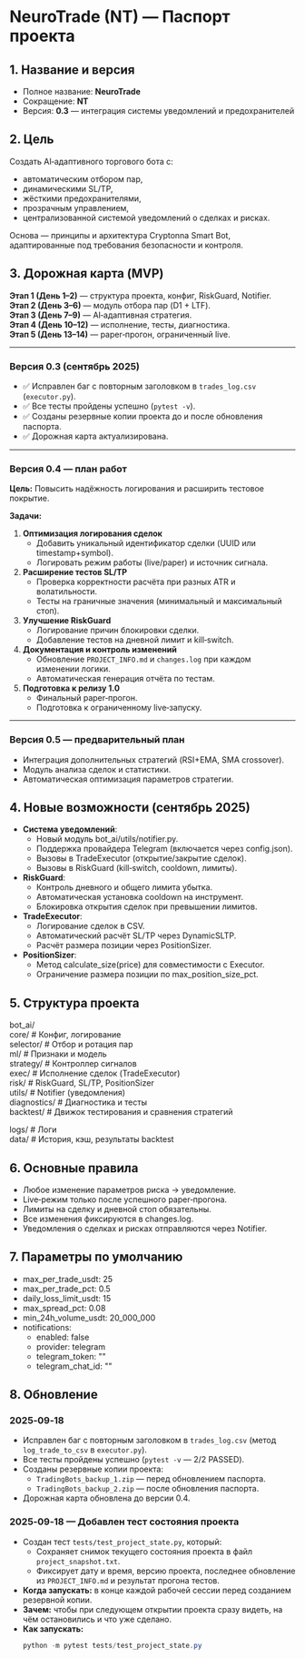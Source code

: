 ﻿# NeuroTrade (NT) — Паспорт проекта

## 1. Название и версия
- Полное название: **NeuroTrade**
- Сокращение: **NT**
- Версия: **0.3** — интеграция системы уведомлений и предохранителей

## 2. Цель
Создать AI‑адаптивного торгового бота с:
- автоматическим отбором пар,
- динамическими SL/TP,
- жёсткими предохранителями,
- прозрачным управлением,
- централизованной системой уведомлений о сделках и рисках.

Основа — принципы и архитектура Cryptonna Smart Bot, адаптированные под требования безопасности и контроля.

## 3. Дорожная карта (MVP)

**Этап 1 (День 1–2)** — структура проекта, конфиг, RiskGuard, Notifier.  
**Этап 2 (День 3–6)** — модуль отбора пар (D1 + LTF).  
**Этап 3 (День 7–9)** — AI‑адаптивная стратегия.  
**Этап 4 (День 10–12)** — исполнение, тесты, диагностика.  
**Этап 5 (День 13–14)** — paper‑прогон, ограниченный live.

---

### Версия 0.3 (сентябрь 2025)
- ✅ Исправлен баг с повторным заголовком в `trades_log.csv` (`executor.py`).
- ✅ Все тесты пройдены успешно (`pytest -v`).
- ✅ Созданы резервные копии проекта до и после обновления паспорта.
- ✅ Дорожная карта актуализирована.

---

### Версия 0.4 — план работ
**Цель:** Повысить надёжность логирования и расширить тестовое покрытие.

**Задачи:**
1. **Оптимизация логирования сделок**  
   - Добавить уникальный идентификатор сделки (UUID или timestamp+symbol).  
   - Логировать режим работы (live/paper) и источник сигнала.
2. **Расширение тестов SL/TP**  
   - Проверка корректности расчёта при разных ATR и волатильности.  
   - Тесты на граничные значения (минимальный и максимальный стоп).
3. **Улучшение RiskGuard**  
   - Логирование причин блокировки сделки.  
   - Добавление тестов на дневной лимит и kill‑switch.
4. **Документация и контроль изменений**  
   - Обновление `PROJECT_INFO.md` и `changes.log` при каждом изменении логики.  
   - Автоматическая генерация отчёта по тестам.
5. **Подготовка к релизу 1.0**  
   - Финальный paper‑прогон.  
   - Подготовка к ограниченному live‑запуску.

---

### Версия 0.5 — предварительный план
- Интеграция дополнительных стратегий (RSI+EMA, SMA crossover).  
- Модуль анализа сделок и статистики.  
- Автоматическая оптимизация параметров стратегии.

## 4. Новые возможности (сентябрь 2025)
- **Система уведомлений**:
  - Новый модуль bot_ai/utils/notifier.py.
  - Поддержка провайдера Telegram (включается через config.json).
  - Вызовы в TradeExecutor (открытие/закрытие сделок).
  - Вызовы в RiskGuard (kill‑switch, cooldown, лимиты).
- **RiskGuard**:
  - Контроль дневного и общего лимита убытка.
  - Автоматическая установка cooldown на инструмент.
  - Блокировка открытия сделок при превышении лимитов.
- **TradeExecutor**:
  - Логирование сделок в CSV.
  - Автоматический расчёт SL/TP через DynamicSLTP.
  - Расчёт размера позиции через PositionSizer.
- **PositionSizer**:
  - Метод calculate_size(price) для совместимости с Executor.
  - Ограничение размера позиции по max_position_size_pct.

## 5. Структура проекта
bot_ai/  
  core/         # Конфиг, логирование  
  selector/     # Отбор и ротация пар  
  ml/           # Признаки и модель  
  strategy/     # Контроллер сигналов  
  exec/         # Исполнение сделок (TradeExecutor)  
  risk/         # RiskGuard, SL/TP, PositionSizer  
  utils/        # Notifier (уведомления)  
  diagnostics/  # Диагностика и тесты  
  backtest/     # Движок тестирования и сравнения стратегий  

logs/           # Логи  
data/           # История, кэш, результаты backtest  

## 6. Основные правила
- Любое изменение параметров риска → уведомление.
- Live‑режим только после успешного paper‑прогона.
- Лимиты на сделку и дневной стоп обязательны.
- Все изменения фиксируются в changes.log.
- Уведомления о сделках и рисках отправляются через Notifier.

## 7. Параметры по умолчанию
- max_per_trade_usdt: 25
- max_per_trade_pct: 0.5
- daily_loss_limit_usdt: 15
- max_spread_pct: 0.08
- min_24h_volume_usdt: 20_000_000
- notifications:
  - enabled: false
  - provider: telegram
  - telegram_token: ""
  - telegram_chat_id: ""

## 8. Обновление

### 2025‑09‑18
- Исправлен баг с повторным заголовком в `trades_log.csv` (метод `log_trade_to_csv` в `executor.py`).
- Все тесты пройдены успешно (`pytest -v` — 2/2 PASSED).
- Созданы резервные копии проекта:
  - `TradingBots_backup_1.zip` — перед обновлением паспорта.
  - `TradingBots_backup_2.zip` — после обновления паспорта.
- Дорожная карта обновлена до версии 0.4.

### 2025‑09‑18 — Добавлен тест состояния проекта
- Создан тест `tests/test_project_state.py`, который:
  - Сохраняет снимок текущего состояния проекта в файл `project_snapshot.txt`.
  - Фиксирует дату и время, версию проекта, последнее обновление из `PROJECT_INFO.md` и результат прогона тестов.
- **Когда запускать:** в конце каждой рабочей сессии перед созданием резервной копии.
- **Зачем:** чтобы при следующем открытии проекта сразу видеть, на чём остановились и что уже сделано.
- **Как запускать:**  
  ```powershell
  python -m pytest tests/test_project_state.py